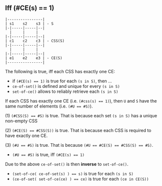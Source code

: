 
<!-- ======================================================================= -->
## Iff (#CE(s) == 1)

```
|----------------|
| s1    s2    s3 | - S
|-|-----|-----|--|
  |     |     |
|-|-----|-----|--|
| c1    c2    c3 | - CSS(S)
|-|-----|-----|--|
  |     |     |
|-|-----|-----|--|
| e1    e2    e3 | - CE(S)
|----------------|
```

The following is true, iff each CSS has exactly one CE:

* if `(#CE(s) == 1)` is true for each `(s in S)`, then ...
* `ce-of-set()` is defined and unique for every `(s in S)`
* `set-of-ce()` allows to reliably retrieve each `(s in S)`

If each CSS has exactly one CE (i.e. `(#css(s) == 1)`), then
`U` and `S` have the same number of elements (i.e. `(#U == #S)`).

(1) `(#CSS(S) == #S)` is true.
That is because each set `(s in S)` has a unique non-empty CSS

(2) `(#CE(S) == #CSS(S))` is true.
That is because each CSS is required to have exactly one CE.

(3) `(#U == #S)` is true.
That is because `(#U == #CE(S) == #CSS(S) == #S)`.

* `(#U == #S)` is true, iff `(#CE(s) == 1)`

Due to the above `ce-of-set()` is then **inverse** to `set-of-ce()`.

* `(set-of-ce( ce-of-set(s) ) == s)` is true for each `(s in S)`
* `(ce-of-set( set-of-ce(ce) ) == ce)` is true for each `(ce in CE(S))`

